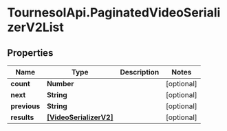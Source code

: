 # TournesolApi.PaginatedVideoSerializerV2List

## Properties

Name | Type | Description | Notes
------------ | ------------- | ------------- | -------------
**count** | **Number** |  | [optional] 
**next** | **String** |  | [optional] 
**previous** | **String** |  | [optional] 
**results** | [**[VideoSerializerV2]**](VideoSerializerV2.md) |  | [optional] 


